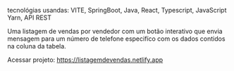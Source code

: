 tecnológias usandas: VITE, SpringBoot, Java, React, Typescript, JavaScript Yarn, API REST

Uma listagem de vendas por vendedor com um botão interativo que envia mensagem para um número de telefone especifíco com os dados contidos na coluna da tabela.

Acessar projeto: https://listagemdevendas.netlify.app
